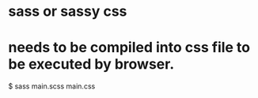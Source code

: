 # sass or sassy css

# needs to be compiled into css file to be executed by browser.
$ sass main.scss main.css
